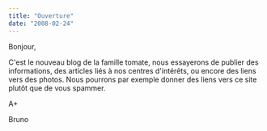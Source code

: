 ```yaml
---
title: "Ouverture"
date: "2008-02-24"
---
```


Bonjour,

C'est le nouveau blog de la famille tomate, nous essayerons de publier des informations, des articles liés à nos centres d'intérêts, ou encore des liens vers des photos. Nous pourrons par exemple donner des liens vers ce site plutôt que de vous spammer.

A+

Bruno
